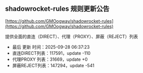 ## shadowrocket-rules 规则更新公告

[https://github.com/GMOogway/shadowrocket-rules](https://github.com/GMOogway/shadowrocket-rules)

提供全面的直连（DIRECT）、代理（PROXY）、屏蔽（REJECT）列表
- 最后 更新 时间：2025-09-28 06:37:23
- 直连DIRECT列表：117591，update -110
- 代理PROXY 列表：31669，update +0
- 屏蔽REJECT列表：147294，update -541